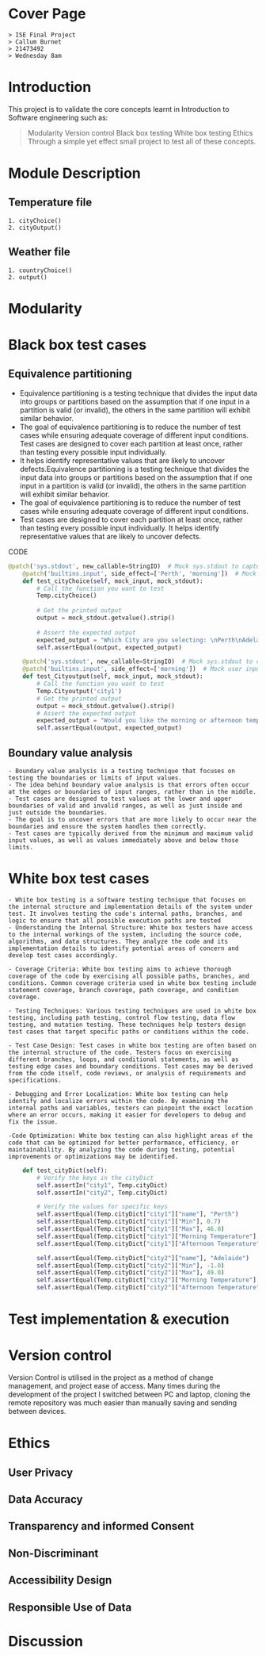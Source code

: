 # Cover Page
    > ISE Final Project
    > Callum Burnet
    > 21473492
    > Wednesday 8am
# Introduction
This project is to validate the core concepts learnt in Introduction to Software engineering such as:
> Modularity
> Version control
> Black box testing
> White box testing
> Ethics
Through a simple yet effect small project to test all of these concepts.
# Module Description
## Temperature file
    1. cityChoice()
    2. cityOutput()
## Weather file
    1. countryChoice()
    2. output()
# Modularity

# Black box test cases
## Equivalence partitioning
- Equivalence partitioning is a testing technique that divides the input data into groups or partitions based on the assumption that if one input in a partition is valid (or invalid), the others in the same partition will exhibit similar behavior.
- The goal of equivalence partitioning is to reduce the number of test cases while ensuring adequate coverage of different input conditions.
Test cases are designed to cover each partition at least once, rather than testing every possible input individually.
- It helps identify representative values that are likely to uncover defects.Equivalence partitioning is a testing technique that divides the input data into groups or partitions based on the assumption that if one input in a partition is valid (or invalid), the others in the same partition will exhibit similar behavior.
- The goal of equivalence partitioning is to reduce the number of test cases while ensuring adequate coverage of different input conditions.
- Test cases are designed to cover each partition at least once, rather than testing every possible input individually.
It helps identify representative values that are likely to uncover defects.

CODE
```Python
@patch('sys.stdout', new_callable=StringIO)  # Mock sys.stdout to capture print statements
    @patch('builtins.input', side_effect=['Perth', 'morning'])  # Mock user input
    def test_cityChoice(self, mock_input, mock_stdout):
        # Call the function you want to test
        Temp.cityChoice()
        
        # Get the printed output
        output = mock_stdout.getvalue().strip()
        
        # Assert the expected output
        expected_output = "Which City are you selecting: \nPerth\nAdelaide\nWould you like the morning or afternoon temperature?\nThe morning temperature of Perth is 18.2"
        self.assertEqual(output, expected_output)

    @patch('sys.stdout', new_callable=StringIO)  # Mock sys.stdout to capture print statements
    @patch('builtins.input', side_effect=['morning'])  # Mock user input
    def test_Cityoutput(self, mock_input, mock_stdout):
        # Call the function you want to test
        Temp.Cityoutput('city1')
        # Get the printed output
        output = mock_stdout.getvalue().strip()
        # Assert the expected output
        expected_output = "Would you like the morning or afternoon temperature?\nThe morning temperature of Perth is 18.2"
        self.assertEqual(output, expected_output)
```
## Boundary value analysis
    - Boundary value analysis is a testing technique that focuses on testing the boundaries or limits of input values.
    - The idea behind boundary value analysis is that errors often occur at the edges or boundaries of input ranges, rather than in the middle.
    - Test cases are designed to test values at the lower and upper boundaries of valid and invalid ranges, as well as just inside and just outside the boundaries.
    - The goal is to uncover errors that are more likely to occur near the boundaries and ensure the system handles them correctly.
    - Test cases are typically derived from the minimum and maximum valid input values, as well as values immediately above and below those limits.

# White box test cases
    - White box testing is a software testing technique that focuses on the internal structure and implementation details of the system under test. It involves testing the code's internal paths, branches, and logic to ensure that all possible execution paths are tested
    - Understanding the Internal Structure: White box testers have access to the internal workings of the system, including the source code, algorithms, and data structures. They analyze the code and its implementation details to identify potential areas of concern and develop test cases accordingly.

    - Coverage Criteria: White box testing aims to achieve thorough coverage of the code by exercising all possible paths, branches, and conditions. Common coverage criteria used in white box testing include statement coverage, branch coverage, path coverage, and condition coverage.

    - Testing Techniques: Various testing techniques are used in white box testing, including path testing, control flow testing, data flow testing, and mutation testing. These techniques help testers design test cases that target specific paths or conditions within the code.

    - Test Case Design: Test cases in white box testing are often based on the internal structure of the code. Testers focus on exercising different branches, loops, and conditional statements, as well as testing edge cases and boundary conditions. Test cases may be derived from the code itself, code reviews, or analysis of requirements and specifications.

    - Debugging and Error Localization: White box testing can help identify and localize errors within the code. By examining the internal paths and variables, testers can pinpoint the exact location where an error occurs, making it easier for developers to debug and fix the issue.

    -Code Optimization: White box testing can also highlight areas of the code that can be optimized for better performance, efficiency, or maintainability. By analyzing the code during testing, potential improvements or optimizations may be identified.
```python
    def test_cityDict(self):
        # Verify the keys in the cityDict
        self.assertIn("city1", Temp.cityDict)
        self.assertIn("city2", Temp.cityDict)

        # Verify the values for specific keys
        self.assertEqual(Temp.cityDict["city1"]["name"], "Perth")
        self.assertEqual(Temp.cityDict["city1"]["Min"], 0.7)
        self.assertEqual(Temp.cityDict["city1"]["Max"], 46.0)
        self.assertEqual(Temp.cityDict["city1"]["Morning Temperature"], 18.2)
        self.assertEqual(Temp.cityDict["city1"]["Afternoon Temperature"], 23.0)

        self.assertEqual(Temp.cityDict["city2"]["name"], "Adelaide")
        self.assertEqual(Temp.cityDict["city2"]["Min"], -1.0)
        self.assertEqual(Temp.cityDict["city2"]["Max"], 49.0)
        self.assertEqual(Temp.cityDict["city2"]["Morning Temperature"], 16.5)
        self.assertEqual(Temp.cityDict["city2"]["Afternoon Temperature"], 21.0)
```
# Test implementation & execution
# Version control
Version Control is utilised in the project as a method of change management, and project ease of access. Many times during the development of the project I switched between PC and laptop, cloning the remote repository was much easier than manually saving and sending between devices.
 
# Ethics
## User Privacy

## Data Accuracy
## Transparency and informed Consent
## Non-Discriminant
## Accessibility Design
## Responsible Use of Data
# Discussion

